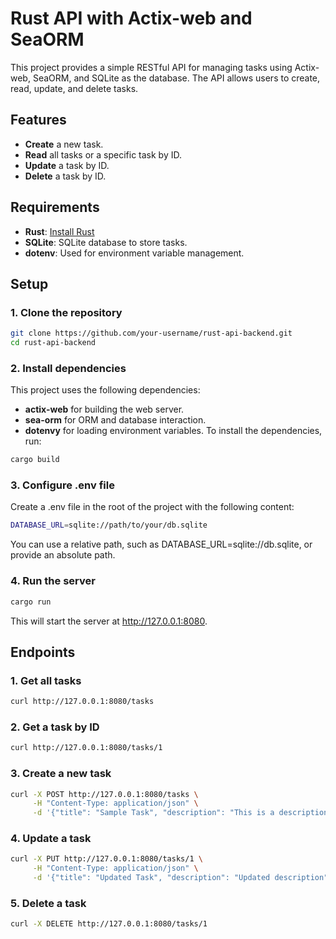 # Rust API with Actix-web and SeaORM

This project provides a simple RESTful API for managing tasks using Actix-web, SeaORM, and SQLite as the database. The API allows users to create, read, update, and delete tasks.

## Features
- **Create** a new task.
- **Read** all tasks or a specific task by ID.
- **Update** a task by ID.
- **Delete** a task by ID.

## Requirements
- **Rust**: [Install Rust](https://www.rust-lang.org/learn/get-started)
- **SQLite**: SQLite database to store tasks.
- **dotenv**: Used for environment variable management.

## Setup

### 1. Clone the repository
```bash
git clone https://github.com/your-username/rust-api-backend.git
cd rust-api-backend
```

### 2. Install dependencies
This project uses the following dependencies:

- **actix-web** for building the web server.
- **sea-orm** for ORM and database interaction.
- **dotenvy** for loading environment variables.
To install the dependencies, run:

```bash
cargo build
```
### 3. Configure .env file
Create a .env file in the root of the project with the following content:
```bash
DATABASE_URL=sqlite://path/to/your/db.sqlite
```
You can use a relative path, such as DATABASE_URL=sqlite://db.sqlite, or provide an absolute path.

### 4. Run the server
```bash
cargo run
```
This will start the server at http://127.0.0.1:8080.

## Endpoints

### 1. Get all tasks
```bash
curl http://127.0.0.1:8080/tasks
```

### 2. Get a task by ID
```bash
curl http://127.0.0.1:8080/tasks/1
```

### 3. Create a new task
```bash
curl -X POST http://127.0.0.1:8080/tasks \
     -H "Content-Type: application/json" \
     -d '{"title": "Sample Task", "description": "This is a description of the task."}'
```

### 4. Update a task
```bash
curl -X PUT http://127.0.0.1:8080/tasks/1 \
     -H "Content-Type: application/json" \
     -d '{"title": "Updated Task", "description": "Updated description"}'

```

### 5. Delete a task
```bash
curl -X DELETE http://127.0.0.1:8080/tasks/1
```